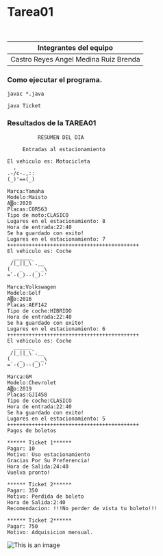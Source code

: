 # Tarea01 
 
<br> 
 
|Integrantes del equipo                         | 
|-----------------------------------------------| 
|Castro Reyes Angel           Medina Ruiz Brenda| 
### Como ejecutar el programa.
```
javac *.java

java Ticket
```
### Resultados de la TAREA01
```
          RESUMEN DEL DIA

     Entradas al estacionamiento

El vehiculo es: Motocicleta
  ,
.-/c-.,::
(_)'==(_)

Marca:Yamaha
Modelo:Maisto
A▒o:2020
Placas:COR563
Tipo de moto:CLASICO
Lugares en el estacionamiento: 8
Hora de entrada:22:40
Se ha guardado con exito!
Lugares en el estacionamiento: 7
+++++++++++++++++++++++++++++++++++++++++++
El vehiculo es: Coche
  ______
 /|_||_\`.__
(   _    _ _\
=`-(_)--(_)-'

Marca:Volkswagen
Modelo:Golf
A▒o:2016
Placas:AEF142
Tipo de coche:HIBRIDO
Hora de entrada:22:40
Se ha guardado con exito!
Lugares en el estacionamiento: 6
+++++++++++++++++++++++++++++++++++++++++++
El vehiculo es: Coche
  ______
 /|_||_\`.__
(   _    _ _\
=`-(_)--(_)-'

Marca:GM
Modelo:Chevrolet
A▒o:2019
Placas:GJI458
Tipo de coche:CLASICO
Hora de entrada:22:40
Se ha guardado con exito!
Lugares en el estacionamiento: 5
+++++++++++++++++++++++++++++++++++++++++++
Pagos de boletos

****** Ticket 1******
Pagar: 10
Motivo: Uso estacionamiento
Gracias Por Su Preferencia!
Hora de Salida:24:40
Vuelva pronto!

****** Ticket 2******
Pagar: 350
Motivo: Perdida de boleto
Hora de Salida:2:40
Recomendacion: !!!No perder de vista tu boleto!!!

****** Ticket 2******
Pagar: 750
Motivo: Adquisicion mensual.
```

![This is an image](https://i.pinimg.com/originals/28/b6/c1/28b6c10271db3a29de22885ad05c66e0.jpg)